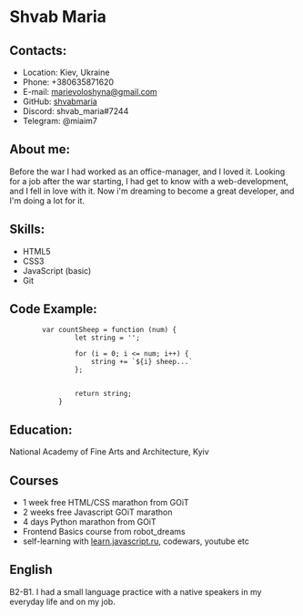 # Shvab Maria

## Contacts:

- Location: Kiev, Ukraine
- Phone: +380635871620
- E-mail: marievoloshyna@gmail.com
- GitHub: [shvabmaria](https://github.com/shvabmaria)
- Discord: shvab_maria#7244
- Telegram: @miaim7

## About me:

Before the war I had worked as an office-manager, and I loved it. Looking for a job after the war starting, I had get to know with a web-development, and I fell in love with it. Now i'm dreaming to become a great developer, and I'm doing a lot for it.

## Skills:

- HTML5
- CSS3
- JavaScript (basic)
- Git

## Code Example:

```
        var countSheep = function (num) {
                let string = '';

                for (i = 0; i <= num; i++) {
                    string += `${i} sheep...`
                };


                return string;
            }
```

## Education:

National Academy of Fine Arts and Architecture, Kyiv

## Courses

- 1 week free HTML/CSS marathon from GOiT
- 2 weeks free Javascript GOiT marathon
- 4 days Python marathon from GOiT
- Frontend Basics course from robot_dreams
- self-learning with [learn.javascript.ru](learn.javascript.ru), codewars, youtube etc

## English

B2-B1. I had a small language practice with a native speakers in my everyday life and on my job.
